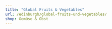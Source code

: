 ```yaml
---
title: "Global Fruits & Vegetables"
url: /edinburgh/global-fruits-und-vegetables/
shop: Gemüse & Obst
---
```

